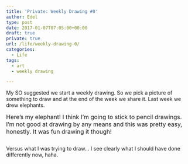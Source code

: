 ```yaml
---
title: 'Private: Weekly Drawing #0'
author: Edel
type: post
date: 2017-01-07T07:05:00+00:00
draft: true
private: true
url: /life/weekly-drawing-0/
categories:
  - Life
tags:
  - art
  - weekly drawing

---
```

My SO suggested we start a weekly drawing. So we pick a picture of something to draw and at the end of the week we share it. Last week we drew elephants.

<span style="font-size: 16px;">Here&#8217;s my elephant! I think I&#8217;m going to stick to pencil drawings. I&#8217;m not good at drawing by any means and this was pretty easy, honestly. It was fun drawing it though!</span>

[<img src="https://i2.wp.com/edelgrace.me/blog/wp-content/uploads/2017/01/wp-image-297330053jpg.jpg?resize=663%2C1179" alt="" class="wp-image-56 alignnone size-full"  data-recalc-dims="1" />][1]

Versus what I was trying to draw&#8230; I see clearly what I should have done differently now, haha.

[<img data-attachment-id="59" data-permalink="http://edelgrace.me/blog/life/weekly-drawing-0/attachment/wp-1483424036395-png/" data-orig-file="https://i2.wp.com/edelgrace.me/blog/wp-content/uploads/2017/01/wp-1483424036395.png?fit=980%2C555" data-orig-size="980,555" data-comments-opened="1" data-image-meta="{&quot;aperture&quot;:&quot;0&quot;,&quot;credit&quot;:&quot;&quot;,&quot;camera&quot;:&quot;&quot;,&quot;caption&quot;:&quot;&quot;,&quot;created_timestamp&quot;:&quot;0&quot;,&quot;copyright&quot;:&quot;&quot;,&quot;focal_length&quot;:&quot;0&quot;,&quot;iso&quot;:&quot;0&quot;,&quot;shutter_speed&quot;:&quot;0&quot;,&quot;title&quot;:&quot;&quot;,&quot;orientation&quot;:&quot;0&quot;}" data-image-title="wp-1483424036395.png" data-image-description="" data-medium-file="https://i2.wp.com/edelgrace.me/blog/wp-content/uploads/2017/01/wp-1483424036395.png?fit=300%2C170" data-large-file="https://i2.wp.com/edelgrace.me/blog/wp-content/uploads/2017/01/wp-1483424036395.png?fit=663%2C375" src="https://i2.wp.com/edelgrace.me/blog/wp-content/uploads/2017/01/wp-1483424036395.png?resize=663%2C375" alt="" class="wp-image-59 alignnone size-full" srcset="https://i2.wp.com/edelgrace.me/blog/wp-content/uploads/2017/01/wp-1483424036395.png?w=980 980w, https://i2.wp.com/edelgrace.me/blog/wp-content/uploads/2017/01/wp-1483424036395.png?resize=300%2C170 300w, https://i2.wp.com/edelgrace.me/blog/wp-content/uploads/2017/01/wp-1483424036395.png?resize=768%2C435 768w" sizes="(max-width: 663px) 100vw, 663px" data-recalc-dims="1" />][2]

 [1]: https://i2.wp.com/edelgrace.me/blog/wp-content/uploads/2017/01/wp-image-297330053jpg.jpg
 [2]: https://i2.wp.com/edelgrace.me/blog/wp-content/uploads/2017/01/wp-1483424036395.png